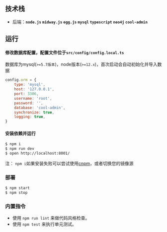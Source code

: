 ## 技术栈

* 后端：**`node.js` `midway.js` `egg.js` `mysql` `typescript` `neo4j` `cool-admin`**

## 运行

#### 修改数据库配置，配置文件位于`src/config/config.local.ts`

数据库为mysql(`>=5.7版本`)，node版本(`>=12.x`)，首次启动会自动初始化并导入数据

```js
config.orm = {
    type: 'mysql',
    host: '127.0.0.1',
    port: 3306,
    username: 'root',
    password: '',
    database: 'cool-admin',
    synchronize: true,
    logging: true,
}
```

#### 安装依赖并运行

```bash
$ npm i
$ npm run dev
$ open http://localhost:8001/
```

注： `npm i`如果安装失败可以尝试使用[cnpm](https://developer.aliyun.com/mirror/NPM?from=tnpm)，或者切换您的镜像源

### 部署

```bash
$ npm start
$ npm stop
```

### 内置指令

- 使用 `npm run lint` 来做代码风格检查。
- 使用 `npm test` 来执行单元测试。


[midway]: https://midwayjs.org
[cool-admin]: https://www.cool-js.com
